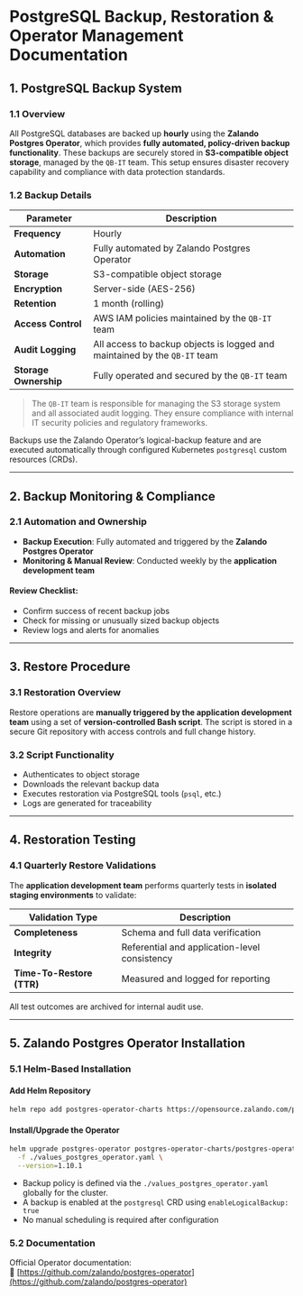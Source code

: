 #  PostgreSQL Backup, Restoration & Operator Management Documentation
## 1. PostgreSQL Backup System

### 1.1 Overview

All PostgreSQL databases are backed up **hourly** using the **Zalando Postgres Operator**, which provides **fully
automated, policy-driven backup functionality**. These backups are securely stored in **S3-compatible object storage**,
managed by the `QB-IT` team. This setup ensures disaster recovery capability and compliance with data protection
standards.

### 1.2 Backup Details

| Parameter             | Description                                                               |
|-----------------------|---------------------------------------------------------------------------|
| **Frequency**         | Hourly                                                                    |
| **Automation**        | Fully automated by Zalando Postgres Operator                              |
| **Storage**           | S3-compatible object storage                                              |
| **Encryption**        | Server-side (AES-256)                                                     |
| **Retention**         | 1 month (rolling)                                                         |
| **Access Control**    | AWS IAM policies maintained by the `QB-IT` team                           |
| **Audit Logging**     | All access to backup objects is logged and maintained by the `QB-IT` team |
| **Storage Ownership** | Fully operated and secured by the `QB-IT` team                            |

> The `QB-IT` team is responsible for managing the S3 storage system and all associated audit logging. They ensure
> compliance with internal IT security policies and regulatory frameworks.

Backups use the Zalando Operator’s logical-backup feature and are executed automatically through configured
Kubernetes `postgresql` custom resources (CRDs).

---

## 2. Backup Monitoring & Compliance

### 2.1 Automation and Ownership

- **Backup Execution**: Fully automated and triggered by the **Zalando Postgres Operator**
- **Monitoring & Manual Review**: Conducted weekly by the **application development team**

#### Review Checklist:

- Confirm success of recent backup jobs
- Check for missing or unusually sized backup objects
- Review logs and alerts for anomalies

---

## 3. Restore Procedure

### 3.1 Restoration Overview

Restore operations are **manually triggered by the application development team** using a set of **version-controlled Bash
script**. The script is stored in a secure Git repository with access controls and full change history.

### 3.2 Script Functionality

- Authenticates to object storage
- Downloads the relevant backup data
- Executes restoration via PostgreSQL tools (`psql`, etc.)
- Logs are generated for traceability

---

## 4. Restoration Testing

### 4.1 Quarterly Restore Validations

The **application development team** performs quarterly tests in **isolated staging environments** to validate:

| Validation Type           | Description                                   |
|---------------------------|-----------------------------------------------|
| **Completeness**          | Schema and full data verification             |
| **Integrity**             | Referential and application-level consistency |
| **Time-To-Restore (TTR)** | Measured and logged for reporting             |

All test outcomes are archived for internal audit use.

---

## 5. Zalando Postgres Operator Installation

### 5.1 Helm-Based Installation

#### Add Helm Repository

```bash
helm repo add postgres-operator-charts https://opensource.zalando.com/postgres-operator/charts/postgres-operator
```

#### Install/Upgrade the Operator

```bash
helm upgrade postgres-operator postgres-operator-charts/postgres-operator \
  -f ./values_postgres_operator.yaml \
  --version=1.10.1
```

- Backup policy is defined via the `./values_postgres_operator.yaml` globally for the cluster.
- A backup is enabled at the `postgresql` CRD using `enableLogicalBackup: true`
- No manual scheduling is required after configuration

### 5.2 Documentation

Official Operator documentation:  
🔗 [https://github.com/zalando/postgres-operator](https://github.com/zalando/postgres-operator)
